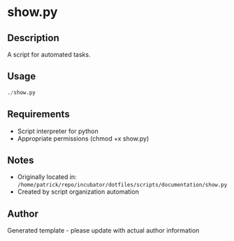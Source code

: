 # show.py

## Description
A script for automated tasks.

## Usage
```python
./show.py
```

## Requirements
- Script interpreter for python
- Appropriate permissions (chmod +x show.py)

## Notes
- Originally located in: `/home/patrick/repo/incubator/dotfiles/scripts/documentation/show.py`
- Created by script organization automation

## Author
Generated template - please update with actual author information
